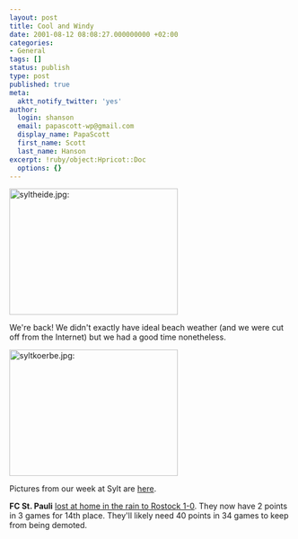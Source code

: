```yaml
---
layout: post
title: Cool and Windy
date: 2001-08-12 08:08:27.000000000 +02:00
categories:
- General
tags: []
status: publish
type: post
published: true
meta:
  aktt_notify_twitter: 'yes'
author:
  login: shanson
  email: papascott-wp@gmail.com
  display_name: PapaScott
  first_name: Scott
  last_name: Hanson
excerpt: !ruby/object:Hpricot::Doc
  options: {}
---
```

<p><img src="https://www.papascott.de/wordpress/wp-content/uploads/2001/08/syltheide.jpg" height="225" width="300" border="0" alt="syltheide.jpg: " /></p>
<p>We're back! We didn't exactly have ideal beach weather (and we were cut off from the Internet) but we had a good time nonetheless. </p>
<p><img src="https://www.papascott.de/wordpress/wp-content/uploads/2001/08/syltkoerbe.jpg" height="225" width="300" border="0" alt="syltkoerbe.jpg: " /></p>
<p>Pictures from our week at Sylt are <a href="http://www.shcon.com/index.php?album=08_2001%2F20010812_sylt&dispsize=512">here</a>.</p>
<p><b>FC St. Pauli</b> <a href="http://www.bundesliga.de/en/bundesliga/2001/03/01735/nachbericht.shtml?">lost at home in the rain to Rostock 1-0</a>. They now have 2 points in 3 games for 14th place. They'll likely need 40 points in 34 games to keep from being demoted.</p>
